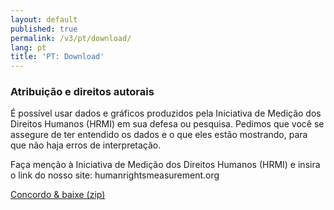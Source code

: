 ```yaml
---
layout: default
published: true
permalink: /v3/pt/download/
lang: pt
title: 'PT: Download'
---
```


### Atribuição e direitos autorais

É possível usar dados e gráficos produzidos pela Iniciativa de Medição dos Direitos Humanos (HRMI) em sua defesa ou pesquisa. Pedimos que você se assegure de ter entendido os dados e o que eles estão mostrando, para que não haja erros de interpretação.

Faça menção à Iniciativa de Medição dos Direitos Humanos (HRMI) e insira o link do nosso site: humanrightsmeasurement.org

[Concordo & baixe (zip)]('https://data-store.humanrightsmeasurement.org/data/hrmi-data-download.zip)
